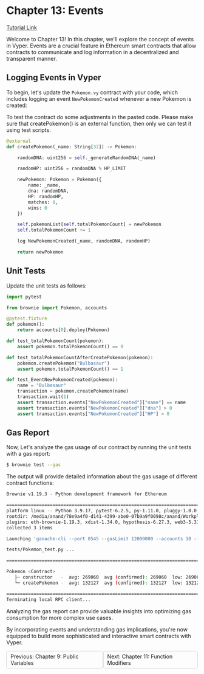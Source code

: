 # Chapter 13: Events

[Tutorial Link](https://learn.vyperlang.org/#/1/events)

Welcome to Chapter 13! In this chapter, we'll explore the concept of events in Vyper. Events are a crucial feature in Ethereum smart contracts that allow contracts to communicate and log information in a decentralized and transparent manner.

## Logging Events in Vyper

To begin, let's update the `Pokemon.vy` contract with your code, which includes logging an event `NewPokemonCreated` whenever a new Pokemon is created:

To test the contract do some adjustments in the pasted code. Please make sure that createPokemon() is an external function, then only we can test it using test scripts.

```python
@external
def createPokemon(_name: String[32]) -> Pokemon:

    randomDNA: uint256 = self._generateRandomDNA(_name)

    randomHP: uint256 = randomDNA % HP_LIMIT

    newPokemon: Pokemon = Pokemon({
        name: _name,
        dna: randomDNA,
        HP: randomHP,
        matches: 0,
        wins: 0
    })

    self.pokemonList[self.totalPokemonCount] = newPokemon
    self.totalPokemonCount += 1

    log NewPokemonCreated(_name, randomDNA, randomHP)

    return newPokemon
```

## Unit Tests

Update the unit tests as follows:

```python
import pytest

from brownie import Pokemon, accounts

@pytest.fixture
def pokemon():
    return accounts[0].deploy(Pokemon)

def test_totalPokemonCount(pokemon):    
    assert pokemon.totalPokemonCount() == 0

def test_totalPokemonCountAfterCreatePokemon(pokemon):   
    pokemon.createPokemon("Bulbasaur")
    assert pokemon.totalPokemonCount() == 1

def test_EventNewPokemonCreated(pokemon):   
    name = "Bulbasaur"
    transaction = pokemon.createPokemon(name)
    transaction.wait(1)
    assert transaction.events["NewPokemonCreated"]["name"] == name
    assert transaction.events["NewPokemonCreated"]["dna"] > 0
    assert transaction.events["NewPokemonCreated"]["HP"] > 0
```
## Gas Report

Now, Let's analyze the gas usage of our contract by running the unit tests with a gas report:

```sh
$ brownie test --gas
```
The output will provide detailed information about the gas usage of different contract functions:

```sh
Brownie v1.19.3 - Python development framework for Ethereum

============================================================================ test session starts =============================================================================
platform linux -- Python 3.9.17, pytest-6.2.5, py-1.11.0, pluggy-1.0.0
rootdir: /media/anand/78e9a4f0-d141-4399-abe0-07b9a9f0098c/anand/Workplace/learn-vyper/vyper-pokemon
plugins: eth-brownie-1.19.3, xdist-1.34.0, hypothesis-6.27.3, web3-5.31.3, forked-1.4.0
collected 3 items                                                                                                                                                                    

Launching 'ganache-cli --port 8545 --gasLimit 12000000 --accounts 10 --hardfork istanbul --mnemonic brownie'...

tests/Pokemon_test.py ...                                                                                                                                                      [100%]

================================================================================ Gas Profile =================================================================================

Pokemon <Contract>
   ├─ constructor   -  avg: 269060  avg (confirmed): 269060  low: 269060  high: 269060
   └─ createPokemon -  avg: 132127  avg (confirmed): 132127  low: 132127  high: 132127

============================================================================ 3 passed in 7.30s ============================================================================
Terminating local RPC client...
```

Analyzing the gas report can provide valuable insights into optimizing gas consumption for more complex use cases.

By incorporating events and understanding gas implications, you're now equipped to build more sophisticated and interactive smart contracts with Vyper.

<div style="display: flex; justify-content: space-between;">
    <a style="text-decoration: none; padding: 5px 10px; border: 1px solid #ccc; border-radius: 5px; float: left;" href="/vyper-pokemon/docs/Chapter-1.8.md">Previous: Chapter 9: Public Variables</a>
    <a style="text-decoration: none; padding: 5px 10px; border: 1px solid #ccc; border-radius: 5px; float: right;" href="/vyper-pokemon/docs/Chapter-1.12.md">Next: Chapter 11: Function Modifiers</a>
</div>
